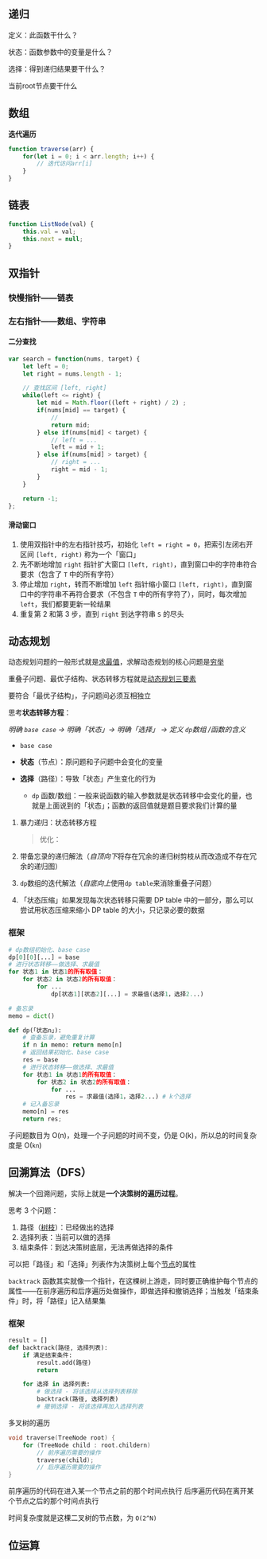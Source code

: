 ## 递归

定义：此函数干什么？

状态：函数参数中的变量是什么？

选择：得到递归结果要干什么？

当前root节点要干什么



## 数组

**迭代遍历**

```javascript
function traverse(arr) {
    for(let i = 0; i < arr.length; i++) {
        // 迭代访问arr[i]
    }
}
```



## 链表

```javascript
function ListNode(val) {
    this.val = val;
    this.next = null;
}
```



## 双指针

### 快慢指针——链表



### 左右指针——数组、字符串

#### 二分查找

```javascript
var search = function(nums, target) {
    let left = 0;
    let right = nums.length - 1;

    // 查找区间 [left, right]
    while(left <= right) {
        let mid = Math.floor((left + right) / 2) ;
        if(nums[mid] == target) {
            //
            return mid;
        } else if(nums[mid] < target) {
            // left = ...
            left = mid + 1;
        } else if(nums[mid] > target) {
            // right = ...
            right = mid - 1;
        }
    }

    return -1;
};
```



#### 滑动窗口

1. 使用双指针中的左右指针技巧，初始化 `left = right = 0`，把索引左闭右开区间 `[left, right)` 称为一个「窗口」
2. 先不断地增加 `right` 指针扩大窗口 `[left, right)`，直到窗口中的字符串符合要求（包含了 `T` 中的所有字符）
3. 停止增加 `right`，转而不断增加 `left` 指针缩小窗口 `[left, right)`，直到窗口中的字符串不再符合要求（不包含 `T` 中的所有字符了），同时，每次增加 `left`，我们都要更新一轮结果
4. 重复第 2 和第 3 步，直到 `right` 到达字符串 `S` 的尽头



## 动态规划

动态规划问题的一般形式就是<u>求最值</u>，求解动态规划的核心问题是<u>穷举</u>

重叠子问题、最优子结构、状态转移方程就是<u>动态规划三要素</u>

要符合「最优子结构」，子问题间必须互相独立

思考**状态转移方程**：

*明确 ```base case``` -> 明确「状态」-> 明确「选择」 -> 定义 ```dp```数组 /函数的含义*

- ```base case```

- **状态**（节点）：原问题和子问题中会变化的变量
- **选择**（路径）：导致「状态」产生变化的行为
  -  `dp` 函数/数组：一般来说函数的输入参数就是状态转移中会变化的量，也就是上面说到的「状态」；函数的返回值就是题目要求我们计算的量

1. 暴力递归：状态转移方程

   > 优化：

2. 带备忘录的递归解法（*自顶向下*将存在冗余的递归树剪枝从而改造成不存在冗余的递归图）

3. ```dp```数组的迭代解法（*自底向上*使用```dp table```来消除重叠子问题）

4. 「状态压缩」如果发现每次状态转移只需要 DP table 中的一部分，那么可以尝试用状态压缩来缩小 DP table 的大小，只记录必要的数据

### 框架

```python
# dp数组初始化、base case
dp[0][0][...] = base
# 进行状态转移——做选择、求最值
for 状态1 in 状态1的所有取值：
	for 状态2 in 状态2的所有取值：
        for ...
            dp[状态1][状态2][...] = 求最值(选择1，选择2...)
```

```python
# 备忘录
memo = dict()

def dp(「状态n」):
    # 查备忘录，避免重复计算
    if n in memo: return memo[n]
    # 返回结果初始化、base case
    res = base
    # 进行状态转移——做选择、求最值
    for 状态1 in 状态1的所有取值：
   	 	for 状态2 in 状态2的所有取值：
        	for ...
            	res = 求最值(选择1，选择2...) # k个选择
    # 记入备忘录
    memo[n] = res
    return res;   	
```

子问题数目为 O(n)，处理一个子问题的时间不变，仍是 O(k)，所以总的时间复杂度是 O(`kn`)



## 回溯算法（DFS）

解决一个回溯问题，实际上就是**一个决策树的遍历过程**。

思考 3 个问题：

1. 路径（<u>树枝</u>）：已经做出的选择
2. 选择列表：当前可以做的选择
3. 结束条件：到达决策树底层，无法再做选择的条件

可以把「路径」和「选择」列表作为决策树上每个<u>节点</u>的属性

`backtrack` 函数其实就像一个指针，在这棵树上游走，同时要正确维护每个节点的属性——在前序遍历和后序遍历处做操作，即做选择和撤销选择；当触发「结束条件」时，将「路径」记入结果集

### 框架

```python
result = []
def backtrack(路径, 选择列表):
    if 满足结束条件:
        result.add(路径)
        return

    for 选择 in 选择列表:
        # 做选择 - 将该选择从选择列表移除
        backtrack(路径, 选择列表)
        # 撤销选择 - 将该选择再加入选择列表
```

多叉树的遍历

```c++
void traverse(TreeNode root) {
    for (TreeNode child : root.childern)
        // 前序遍历需要的操作
        traverse(child);
        // 后序遍历需要的操作
}
```

前序遍历的代码在进入某一个节点之前的那个时间点执行
后序遍历代码在离开某个节点之后的那个时间点执行

时间复杂度就是这棵二叉树的节点数，为 `O(2^N)`



## 位运算

